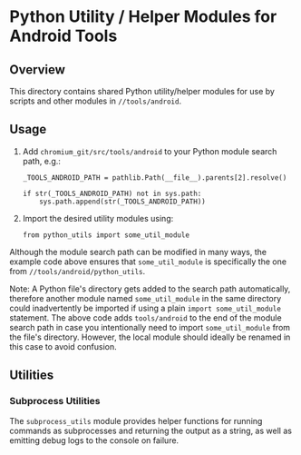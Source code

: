 # Python Utility / Helper Modules for Android Tools

## Overview

This directory contains shared Python utility/helper modules for use by scripts
and other modules in `//tools/android`.

## Usage

1. Add `chromium_git/src/tools/android` to your Python module search path, e.g.:
    ```
    _TOOLS_ANDROID_PATH = pathlib.Path(__file__).parents[2].resolve()

    if str(_TOOLS_ANDROID_PATH) not in sys.path:
        sys.path.append(str(_TOOLS_ANDROID_PATH))
    ```
1. Import the desired utility modules using:
    ```
    from python_utils import some_util_module
    ```

Although the module search path can be modified in many ways, the example code
above ensures that `some_util_module` is specifically the one from
`//tools/android/python_utils`.

Note: A Python file's directory gets added to the search path automatically,
therefore another module named `some_util_module` in the same directory could
inadvertently be imported if using a plain `import some_util_module` statement.
The above code adds `tools/android` to the end of the module search path in case
you intentionally need to import `some_util_module` from the file's directory.
However, the local module should ideally be renamed in this  case to avoid
confusion.

## Utilities

### Subprocess Utilities

The `subprocess_utils` module provides helper functions for running commands as
subprocesses and returning the output as a string, as well as emitting debug
logs to the console on failure.
